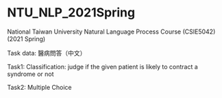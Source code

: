 # NTU_NLP_2021Spring
National Taiwan University Natural Language Process Course (CSIE5042) (2021 Spring)

Task data: 醫病問答（中文）

Task1: Classification: judge if the given patient is likely to contract a syndrome or not

Task2: Multiple Choice
